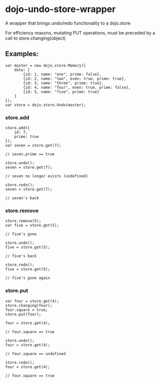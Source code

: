 # dojo-undo-store-wrapper

A wrapper that brings undo/redo functionality to a dojo.store

For efficiency reasons, mutating PUT operations, must be preceded by a call to store.changing(object)


## Examples:
	var master = new dojo.store.Memory({
		data: [
			{id: 1, name: "one", prime: false},
			{id: 2, name: "two", even: true, prime: true},
			{id: 3, name: "three", prime: true},
			{id: 4, name: "four", even: true, prime: false},
			{id: 5, name: "five", prime: true}
		]
	});
	var store = dojo.store.Undo(master);
	

### store.add
	store.add({
		id: 7,
		prime: true
	});
	var seven = store.get(7);
	
	// seven.prime == true
	
	store.undo();
	seven = store.get(7);

	// seven no longer exists (undefined)
		
	store.redo();
	seven = store.get(7);
	
	// seven's back


### store.remove
	store.remove(5);
	var five = store.get(5);
	
	// five's gone
	
	store.undo();
	five = store.get(5);
	
	// five's back
	
	store.redo();
	five = store.get(5);

	// five's gone again
	

### store.put
	var four = store.get(4);
	store.changing(four);
	four.square = true;
	store.put(four);
	
	four = store.get(4);
	
	// four.square == true
	
	store.undo();
	four = store.get(4);
	
	// four.square == undefined
	
	store.redo();
	four = store.get(4);
	
	// four.square == true
